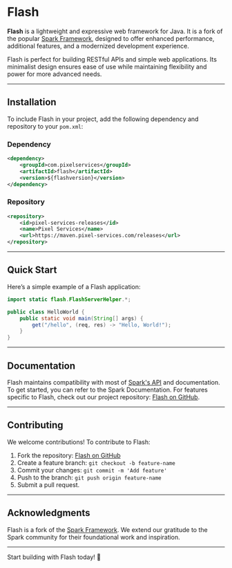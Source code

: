 # Flash
**Flash** is a lightweight and expressive web framework for Java. It is a fork of the popular [Spark Framework](https://github.com/perwendel/spark),
designed to offer enhanced performance, additional features, and a modernized development experience.

Flash is perfect for building RESTful APIs and simple web applications. Its minimalist design ensures
ease of use while maintaining flexibility and power for more advanced needs.

----

## Installation
To include Flash in your project, add the following dependency and repository to your ``pom.xml``:

### Dependency
```xml
<dependency>
    <groupId>com.pixelservices</groupId>
    <artifactId>flash</artifactId>
    <version>${flashversion}</version>
</dependency>
```
### Repository
```xml
<repository>
    <id>pixel-services-releases</id>
    <name>Pixel Services</name>
    <url>https://maven.pixel-services.com/releases</url>
</repository>
```

----

## Quick Start
Here’s a simple example of a Flash application:

```java
import static flash.FlashServerHelper.*;

public class HelloWorld {
    public static void main(String[] args) {
        get("/hello", (req, res) -> "Hello, World!");
    }
}
```

----

## Documentation
Flash maintains compatibility with most of [Spark's API](https://javadoc.io/doc/com.sparkjava/spark-core) and documentation.
To get started, you can refer to the Spark Documentation. For features specific to Flash, check out our project repository:
[Flash on GitHub](https://github.com/Pixel-Services/flash).

----

## Contributing
We welcome contributions! To contribute to Flash:
1. Fork the repository: [Flash on GitHub](https://github.com/Pixel-Services/flash)
2. Create a feature branch: `git checkout -b feature-name`
3. Commit your changes: `git commit -m 'Add feature'`
4. Push to the branch: `git push origin feature-name`
5. Submit a pull request.

----

## Acknowledgments
Flash is a fork of the [Spark Framework](https://github.com/perwendel/spark).
We extend our gratitude to the Spark community for their foundational work and inspiration.

----
Start building with Flash today! 🚀
